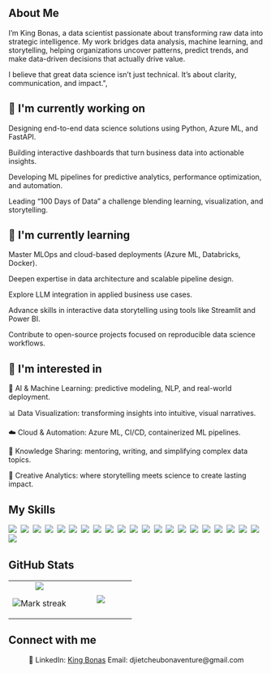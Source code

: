 ## About Me

I’m King Bonas, a data scientist passionate about transforming raw data into strategic intelligence. My work bridges data analysis, machine learning, and storytelling, helping organizations uncover patterns, predict trends, and make data-driven decisions that actually drive value.

I believe that great data science isn’t just technical. It’s about clarity, communication, and impact.",

## 🔭 **I'm currently working on**

Designing end-to-end data science solutions using Python, Azure ML, and FastAPI.

Building interactive dashboards that turn business data into actionable insights.

Developing ML pipelines for predictive analytics, performance optimization, and automation.

Leading “100 Days of Data” a challenge blending learning, visualization, and storytelling.

## 🌱 **I'm currently learning**

Master MLOps and cloud-based deployments (Azure ML, Databricks, Docker).

Deepen expertise in data architecture and scalable pipeline design.

Explore LLM integration in applied business use cases.

Advance skills in interactive data storytelling using tools like Streamlit and Power BI.

Contribute to open-source projects focused on reproducible data science workflows.

## 👀 **I'm interested in**

🧠 AI & Machine Learning: predictive modeling, NLP, and real-world deployment.

📊 Data Visualization: transforming insights into intuitive, visual narratives.

☁️ Cloud & Automation: Azure ML, CI/CD, containerized ML pipelines.

💬 Knowledge Sharing: mentoring, writing, and simplifying complex data topics.

🎨 Creative Analytics: where storytelling meets science to create lasting impact.

## My Skills

<img src="https://img.shields.io/badge/Dart-%230175C2.svg?logo=dart&logoColor=white"> 
<img src="https://img.shields.io/badge/Flutter-02569B?logo=flutter&logoColor=fff"> 
<img src="https://img.shields.io/badge/Python-3776AB?logo=python&logoColor=fff"> 
<img src="https://img.shields.io/badge/R-%23276DC3.svg?logo=r&logoColor=white"> 
<img src="https://img.shields.io/badge/SQLite-%2307405e.svg?logo=sqlite&logoColor=white"> 
<img src="https://img.shields.io/badge/AWS-%23FF9900.svg?logo=amazon-web-services&logoColor=white"> 
<img src="https://img.shields.io/badge/Google%20Cloud-%234285F4.svg?logo=google-cloud&logoColor=white"> 
<img src="https://img.shields.io/badge/SAP-0FAAFF?logo=sap&logoColor=fff"> 
<img src="https://img.shields.io/badge/Firebase-039BE5?logo=Firebase&logoColor=white"> 
<img src="https://img.shields.io/badge/Vercel-%23000000.svg?logo=vercel&logoColor=white"> 
<img src="https://img.shields.io/badge/MongoDB-%234ea94b.svg?logo=mongodb&logoColor=white"> 
<img src="https://img.shields.io/badge/MySQL-4479A1?logo=mysql&logoColor=fff"> 
<img src="https://img.shields.io/badge/Postgres-%23316192.svg?logo=postgresql&logoColor=white"> 
<img src="https://img.shields.io/badge/Supabase-3FCF8E?logo=supabase&logoColor=fff"> 
<img src="https://img.shields.io/badge/Hugging%20Face-FFD21E?logo=huggingface&logoColor=000"> 
<img src="https://img.shields.io/badge/GitHub-%23121011.svg?logo=github&logoColor=white"> 
<img src="https://img.shields.io/badge/GitLab-FC6D26?logo=gitlab&logoColor=fff"> 
<img src="https://img.shields.io/badge/PyPI-3775A9?logo=pypi&logoColor=fff"> 
<img src="https://img.shields.io/badge/Flask-000?logo=flask&logoColor=fff"> 
<img src="https://img.shields.io/badge/FastAPI-009485.svg?logo=fastapi&logoColor=white"> 
<img src="https://img.shields.io/badge/Selenium-43B02A?logo=selenium&logoColor=fff"> 
<img src="https://img.shields.io/badge/Neo4j-008CC1?logo=neo4j&logoColor=white"> 

## GitHub Stats

<table><tbody><tr border="none"><td width="50%" align="center">
<img align="center" src="https://readme-stats-fork-mauve.vercel.app/api/?username=bonasnelson&theme=dark&show_icons=true&count_private=true">

<img alt="Mark streak" src="https://github-readme-streak-stats-five-roan.vercel.app?user=bonasnelson&theme=dark"></td><td width="50%" align="center">
<img align="center" src="https://readme-stats-fork-mauve.vercel.app/api/top-langs/?username=bonasnelson&theme=dark&hide_border=false&no-bg=true&no-frame=true&langs_count=6"></td></tr></tbody></table>

## Connect with me

<p align="center">🔗 LinkedIn: <a href="https://www.linkedin.com/in/bonaventure-djietcheu-48ba72201/" target="_blank">King Bonas</a> Email: djietcheubonaventure@gmail.com</p>
